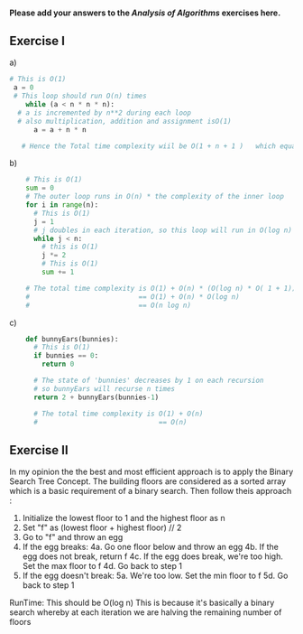 #### Please add your answers to the ***Analysis of  Algorithms*** exercises here.

## Exercise I

a)
```python
# This is O(1)
 a = 0
 # This loop should run O(n) times
    while (a < n * n * n):
  # a is incremented by n**2 during each loop 
  # also multiplication, addition and assignment isO(1)     
      a = a + n * n

   # Hence the Total time complexity wiil be O(1 + n + 1 )   which equates to O(n)
```

b)

```python
    # This is O(1)
    sum = 0
    # The outer loop runs in O(n) * the complexity of the inner loop
    for i in range(n):
      # This is O(1)
      j = 1
      # j doubles in each iteration, so this loop will run in O(log n)
      while j < n:
        # this is O(1)
        j *= 2
        # This is O(1)
        sum += 1

    # The total time complexity is O(1) + O(n) * (O(log n) * O( 1 + 1))
    #                           == O(1) + O(n) * O(log n)
    #                           == O(n log n)
```

c)
```python
    def bunnyEars(bunnies):
      # This is O(1)
      if bunnies == 0:
        return 0

      # The state of 'bunnies' decreases by 1 on each recursion
      # so bunnyEars will recurse n times
      return 2 + bunnyEars(bunnies-1)

      # The total time complexity is O(1) + O(n)
      #                              == O(n)
```


## Exercise II
In my opinion the the best and most efficient approach is to apply the Binary Search  Tree  Concept.
The building floors are considered as a sorted array which is a basic requirement of a binary search.
Then follow theis approach :
 1. Initialize the lowest floor to 1 and the highest floor as n
 2. Set "f" as (lowest floor + highest floor) // 2
 3. Go to "f" and throw an egg
 4. If the egg breaks:
    4a. Go one floor below and throw an egg
   4b. If the egg does not break, return f
   4c. If the egg does break, we're too high. Set the max floor to f
   4d. Go back to step 1
5. If the egg doesn't break:
   5a. We're too low. Set the min floor to f
   5d. Go back to step 1
 
 RunTime: This should be O(log n) This is because it's basically a binary search whereby at each iteration we are halving
 the remaining number of floors



